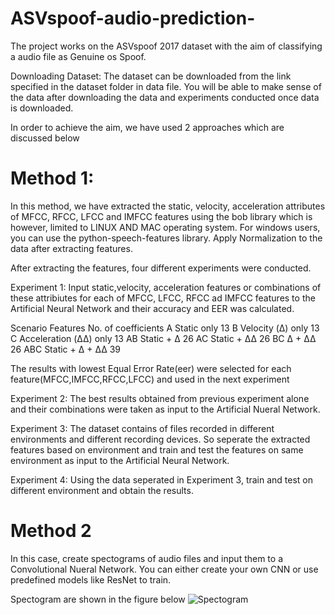 # ASVspoof-audio-prediction-

The project works on the ASVspoof 2017 dataset with the aim of classifying a audio file as Genuine os Spoof.

Downloading Dataset: The dataset can be downloaded from the link specified in the dataset folder in data file. You will be able to make sense of the data after downloading the data and experiments conducted once data is downloaded.

In order to achieve the aim, we have used 2 approaches which are discussed below

# Method 1:
In this method, we have extracted the static, velocity, acceleration attributes of MFCC, RFCC, LFCC and IMFCC features using the bob library which is however, limited to LINUX AND MAC operating system. For windows users, you can use the python-speech-features library.
Apply Normalization to the data after extracting features.

After extracting the features, four different experiments were conducted.

Experiment 1: Input static,velocity, acceleration features or combinations of these attribiutes for each of MFCC, LFCC, RFCC ad IMFCC features to the Artificial Neural Network and their accuracy and EER was calculated.
		
Scenario	Features	                No. of coefficients
A	        Static only	                13
B	        Velocity (Δ) only	          13
C	        Acceleration (ΔΔ) only	    13
AB	      Static + Δ	                26
AC	      Static + ΔΔ	                26
BC	      Δ + ΔΔ                      26
ABC	      Static + Δ + ΔΔ	            39


The results with lowest Equal Error Rate(eer) were selected for each feature(MFCC,IMFCC,RFCC,LFCC) and used in the next experiment

Experiment 2: The best results obtained from previous experiment alone and their combinations were taken as input to the Artificial Nueral Network. 

Experiment 3: The dataset contains of files recorded in different environments and different recording devices. So seperate the extracted features based on environment and train and test the features on same environment as input to the Artificial Neural Network.

Experiment 4: Using the data seperated in Experiment 3, train and test on different environment and obtain the results.


# Method 2
In this case, create spectograms of audio files and input them to a Convolutional Nueral Network. You can either create your own CNN or use predefined models like ResNet to train.

Spectogram are shown in the figure below
![Spectogram](https://user-images.githubusercontent.com/51110977/68996155-5750ac00-08bc-11ea-98ff-571020d92ef3.jpg)







